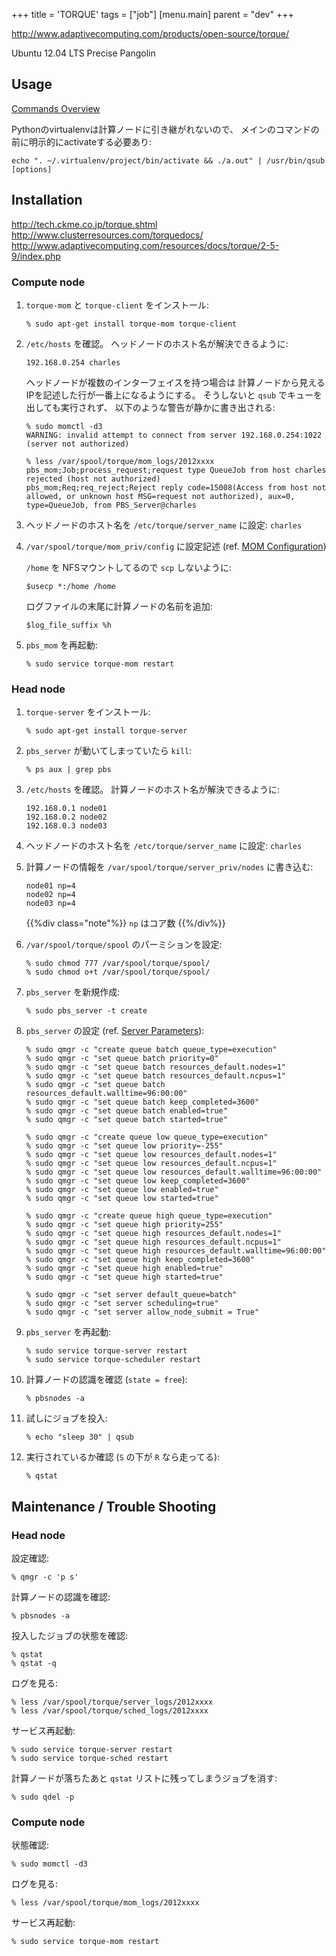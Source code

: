 +++
title = 'TORQUE'
tags = ["job"]
[menu.main]
  parent = "dev"
+++

<http://www.adaptivecomputing.com/products/open-source/torque/>

Ubuntu 12.04 LTS Precise Pangolin

## Usage

[Commands Overview](http://www.adaptivecomputing.com/resources/docs/torque/2-5-9/a.acommands.php)

Pythonのvirtualenvは計算ノードに引き継がれないので、
メインのコマンドの前に明示的にactivateする必要あり:

    echo ". ~/.virtualenv/project/bin/activate && ./a.out" | /usr/bin/qsub [options]

## Installation

<http://tech.ckme.co.jp/torque.shtml>\
<http://www.clusterresources.com/torquedocs/>\
<http://www.adaptivecomputing.com/resources/docs/torque/2-5-9/index.php>

### Compute node

1.  `torque-mom` と `torque-client` をインストール:

        % sudo apt-get install torque-mom torque-client

2.  `/etc/hosts` を確認。
    ヘッドノードのホスト名が解決できるように:

        192.168.0.254 charles

    ヘッドノードが複数のインターフェイスを持つ場合は
    計算ノードから見えるIPを記述した行が一番上になるようにする。
    そうしないと `qsub` でキューを出しても実行されず、
    以下のような警告が静かに書き出される:

        % sudo momctl -d3
        WARNING: invalid attempt to connect from server 192.168.0.254:1022  (server not authorized)

        % less /var/spool/torque/mom_logs/2012xxxx
        pbs_mom;Job;process_request;request type QueueJob from host charles rejected (host not authorized)
        pbs_mom;Req;req_reject;Reject reply code=15008(Access from host not allowed, or unknown host MSG=request not authorized), aux=0, type=QueueJob, from PBS_Server@charles

3.  ヘッドノードのホスト名を `/etc/torque/server_name` に設定: `charles`
4.  `/var/spool/torque/mom_priv/config` に設定記述 (ref. [MOM Configuration](http://www.adaptivecomputing.com/resources/docs/torque/2-5-9/a.cmomconfig.php))

    `/home` を NFSマウントしてるので `scp` しないように:

        $usecp *:/home /home

    ログファイルの末尾に計算ノードの名前を追加:

        $log_file_suffix %h

5.  `pbs_mom` を再起動:

        % sudo service torque-mom restart

### Head node

1.  `torque-server` をインストール:

        % sudo apt-get install torque-server

2.  `pbs_server` が動いてしまっていたら `kill`:

        % ps aux | grep pbs

3.  `/etc/hosts` を確認。
    計算ノードのホスト名が解決できるように:

        192.168.0.1 node01
        192.168.0.2 node02
        192.168.0.3 node03

4.  ヘッドノードのホスト名を `/etc/torque/server_name` に設定: `charles`
5.  計算ノードの情報を `/var/spool/torque/server_priv/nodes` に書き込む:

        node01 np=4
        node02 np=4
        node03 np=4

    {{%div class="note"%}}
`np` はコア数
    {{%/div%}}

6.  `/var/spool/torque/spool` のパーミションを設定:

        % sudo chmod 777 /var/spool/torque/spool/
        % sudo chmod o+t /var/spool/torque/spool/

7.  `pbs_server` を新規作成:

        % sudo pbs_server -t create

8.  `pbs_server` の設定 (ref. [Server Parameters](http://www.adaptivecomputing.com/resources/docs/torque/2-5-9/a.bserverparameters.php)):

        % sudo qmgr -c "create queue batch queue_type=execution"
        % sudo qmgr -c "set queue batch priority=0"
        % sudo qmgr -c "set queue batch resources_default.nodes=1"
        % sudo qmgr -c "set queue batch resources_default.ncpus=1"
        % sudo qmgr -c "set queue batch resources_default.walltime=96:00:00"
        % sudo qmgr -c "set queue batch keep_completed=3600"
        % sudo qmgr -c "set queue batch enabled=true"
        % sudo qmgr -c "set queue batch started=true"

        % sudo qmgr -c "create queue low queue_type=execution"
        % sudo qmgr -c "set queue low priority=-255"
        % sudo qmgr -c "set queue low resources_default.nodes=1"
        % sudo qmgr -c "set queue low resources_default.ncpus=1"
        % sudo qmgr -c "set queue low resources_default.walltime=96:00:00"
        % sudo qmgr -c "set queue low keep_completed=3600"
        % sudo qmgr -c "set queue low enabled=true"
        % sudo qmgr -c "set queue low started=true"

        % sudo qmgr -c "create queue high queue_type=execution"
        % sudo qmgr -c "set queue high priority=255"
        % sudo qmgr -c "set queue high resources_default.nodes=1"
        % sudo qmgr -c "set queue high resources_default.ncpus=1"
        % sudo qmgr -c "set queue high resources_default.walltime=96:00:00"
        % sudo qmgr -c "set queue high keep_completed=3600"
        % sudo qmgr -c "set queue high enabled=true"
        % sudo qmgr -c "set queue high started=true"

        % sudo qmgr -c "set server default_queue=batch"
        % sudo qmgr -c "set server scheduling=true"
        % sudo qmgr -c "set server allow_node_submit = True"

9.  `pbs_server` を再起動:

        % sudo service torque-server restart
        % sudo service torque-scheduler restart

10. 計算ノードの認識を確認 (`state = free`):

        % pbsnodes -a

11. 試しにジョブを投入:

        % echo "sleep 30" | qsub

12. 実行されているか確認 (`S` の下が `R` なら走ってる):

        % qstat

## Maintenance / Trouble Shooting

### Head node

設定確認:

    % qmgr -c 'p s'

計算ノードの認識を確認:

    % pbsnodes -a

投入したジョブの状態を確認:

    % qstat
    % qstat -q

ログを見る:

    % less /var/spool/torque/server_logs/2012xxxx
    % less /var/spool/torque/sched_logs/2012xxxx

サービス再起動:

    % sudo service torque-server restart
    % sudo service torque-sched restart

計算ノードが落ちたあと `qstat` リストに残ってしまうジョブを消す:

    % sudo qdel -p

### Compute node

状態確認:

    % sudo momctl -d3

ログを見る:

    % less /var/spool/torque/mom_logs/2012xxxx

サービス再起動:

    % sudo service torque-mom restart
